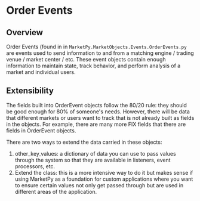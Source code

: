 # Order Events

## Overview
Order Events (found in in `MarketPy.MarketObjects.Events.OrderEvents.py` are events used to send information to and from a matching engine / trading venue / market center / etc. These event objects contain enough information to maintain state, track behavior, and perform analysis of a market and individual users. 

## Extensibility
The fields built into OrderEvent objects follow the 80/20 rule: they should be good enough for 80% of someone's needs. However, there will be data that different markets or users want to track that is not already built as fields in the objects. For example, there are many more FIX fields that there are fields in OrderEvent objects.

There are two ways to extend the data carried in these objects:
1. other_key_values: a dictionary of data you can use to pass values through the system so that they are available in listeners, event processors, etc.
2. Extend the class: this is a more intensive way to do it but makes sense if using MarketPy as a foundation for custom applications where you want to ensure certain values not only get passed through but are used in different areas of the application.
